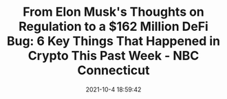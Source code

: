 ---
"title": "From Elon Musk's Thoughts on Regulation to a $162 Million DeFi Bug: 6 Key Things That Happened in Crypto This Past Week - NBC Connecticut"
"date": "2021-10-4 18:59:42"
"feed_name": "GOOGLENEWSMINING"
"feed_website": "https://news.google.com/search?q=mining%2Bincident&hl=en-US&gl=US&ceid=US:en"
"feed_rss": "https://news.google.com/rss/search?q=mining%2Bincident&hl=en-US&gl=US&ceid=US:en"
"link": "https://www.nbcconnecticut.com/news/business/money-report/from-elon-musks-thoughts-on-regulation-to-a-162-million-defi-bug-6-key-things-that-happened-in-crypto-this-past-week/2595832/"
"source": "{'href': 'https://www.nbcconnecticut.com', 'title': 'NBC Connecticut'}"
"file": "_posts/2021-1-1-5b2f181ba3af9e6b7dc47270738a9629feac761c.md"
"accident": "0"
"drilling": "0"
"dead": "0"
"injured": "0"
"arrested": "0"
"place": "unknown place"
"where": "unknown site"
"causes": "unknown"
"place_uri": "unknown place"
---